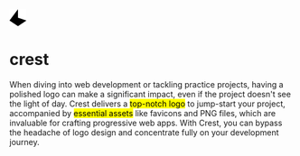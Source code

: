 <picture>
    <source srcset="./dump/svg/light.svg" media="(prefers-color-scheme: dark)">
    <img width="30px" height="30px" src="./dump/svg/dark.svg">
</picture>

# crest

When diving into web development or tackling practice projects, having a polished logo can make a significant impact, even if the project doesn't see the light of day. Crest delivers a <mark>top-notch logo</mark> to jump-start your project, accompanied by <mark>essential assets</mark> like favicons and PNG files, which are invaluable for crafting progressive web apps. With Crest, you can bypass the headache of logo design and concentrate fully on your development journey.
